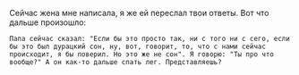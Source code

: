Сейчас жена мне написала, я же ей переслал твои ответы.  Вот что дальше произошло:
```
Папа сейчас сказал: "Если бы это просто так, ни с того ни с сего, если бы это был дурацкий сон, ну, вот, говорит, то, что с нами сейчас происходит, я бы поверил. Но это же не сон". Я говорю: "Ты про что вообще?" А он как-то дальше спать лег. Представляешь?
```